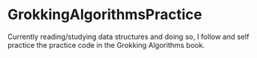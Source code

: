 # GrokkingAlgorithmsPractice
Currently reading/studying data structures and doing so, I follow and self practice the practice code in the Grokking Algorithms book. 
